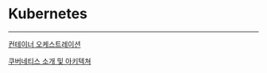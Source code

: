 # Kubernetes

---

[컨테이너 오케스트레이션](https://www.notion.so/de65e4dee4ed49bca244c7933322541b?pvs=21)

[쿠버네티스 소개 및 아키텍쳐](https://www.notion.so/6b9d81caa980424d9b717c35489c5266?pvs=21)
